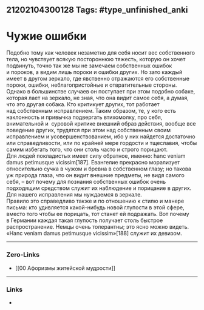 21202104300128
Tags: #type_unfinished_anki 
---
# Чужие ошибки

Подобно тому как человек незаметно для себя носит вес собственного тела, но чувствует всякую постороннюю тяжесть, которую он хочет подвинуть, точно так же мы не замечаем собственных ошибок и пороков, а видим лишь пороки и ошибки других. Но зато каждый имеет в другом зеркало, где явственно отражаются его собственные пороки, ошибки, неблагопристойные и отвратительные стороны. Однако в большинстве случаев он поступает при этом подобно собаке, которая лает на зеркало, не зная, что она видит самое себя, а думая, что это другая собака. Кто критикует других, тот работает над собственным исправлением. Таким образом, те, у кого есть наклонность и привычка подвергать втихомолку, про себя, внимательной и  суровой критике внешний образ действия, вообще все поведение других, трудятся при этом над собственным своим исправлением и усовершенствованием, ибо у них найдется достаточно или справедливости, или по крайней мере гордости и тщеславия, чтобы самим избегать того, что они столь часто и строго порицают. Для людей покладистых имеет силу обратное, именно: hanc veniam damus petimusque vicissim[187]. Евангелие прекрасно морализует относительно сучка в чужом и бревна в собственном глазу; но такова уж природа глаза, что он видит внешние предметы, не видя самого себя, – вот почему для познания собственных ошибок очень подходящим средством служит их наблюдение и порицание в других. Для нашего исправления мы нуждаемся в зеркале.<br>Правило это справедливо также и по отношению к стилю и манере письма: кто удивляется какой-нибудь новой глупости в этой сфере, вместо того чтобы ее порицать, тот станет ей подражать. Вот почему в Германии каждая такая глупость получает столь быстрое распространение. Немцы очень толерантны; это ясно можно видеть. «Hanc veniam damus petimusque vicissim»[188] служит их девизом.

---
### Zero-Links
- [[00 Афоризмы житейской мудрости]]
---
### Links
-